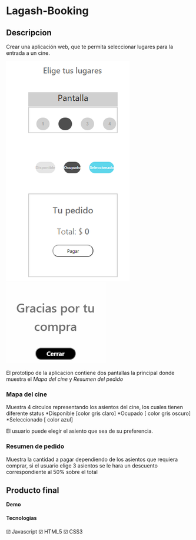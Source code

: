 # Lagash-Booking

## Descripcion

Crear una aplicación web, que te permita seleccionar lugares para la entrada a un cine.

![prototipo](https://github.com/DianaOlvera/Lagash-Booking/blob/master/assets/pant1.PNG)
![prototipo2](https://github.com/DianaOlvera/Lagash-Booking/blob/master/assets/pant2.PNG)

El prototipo de la aplicacion contiene dos pantallas la principal donde muestra el *Mapa del cine* y *Resumen del pedido*

### Mapa del cine

Muestra 4  circulos representando los asientos del cine, los cuales tienen diferente status
*Disponible [color gris claro]
*Ocupado [ color gris oscuro]
*Seleccionado [ color azul]

El usuario puede elegir el asiento que sea de su preferencia.


### Resumen de pedido
Muestra la cantidad a pagar dependiendo de los asientos que requiera comprar, si el usuario elige 3 asientos se le hara un descuento correspondiente al 50% sobre el total

## Producto final

**Demo**










#### Tecnologias
:ballot_box_with_check: Javascript
:ballot_box_with_check: HTML5
:ballot_box_with_check: CSS3






